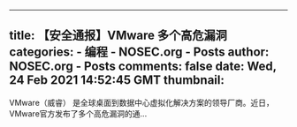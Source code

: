 
---
title: 【安全通报】VMware 多个高危漏洞
categories: 
    - 编程
    - NOSEC.org - Posts
author: NOSEC.org - Posts
comments: false
date: Wed, 24 Feb 2021 14:52:45 GMT
thumbnail: 
---

<div>   
VMware（威睿） 是全球桌面到数据中心虚拟化解决方案的领导厂商。近日，VMware官方发布了多个高危漏洞的通...  
</div>
            